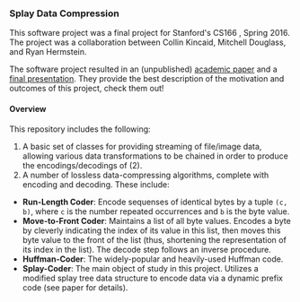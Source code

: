 ### Splay Data Compression

This software project was a final project for Stanford's CS166 , Spring 2016. The project was a collaboration between Collin Kincaid, Mitchell Douglass, and Ryan Hermstein.

The software project resulted in an (unpublished) [academic paper](https://github.com/mitrydoug/splay-compr/raw/master/paper/SplayDataCompression.pdf) and a [final presentation](https://github.com/mitrydoug/splay-compr/raw/master/paper/SplayDataCompressionPres.pdf). They provide the best description of the motivation and outcomes of this project, check them out!

#### Overview

This repository includes the following:

1. A basic set of classes for providing streaming of file/image data, allowing various data transformations to be chained in order to produce the encodings/decodings of (2).
2. A number of lossless data-compressing algorithms, complete with encoding and decoding. These include:
  * **Run-Length Coder**: Encode sequenses of identical bytes by a tuple `(c, b)`, where `c` is the number repeated occurrences and `b` is the byte value.
  * **Move-to-Front Coder**: Maintains a list of all byte values. Encodes a byte by cleverly indicating the index of its value in this list, then moves this byte value to the front of the list (thus, shortening the representation of its index in the list). The decode step follows an inverse procedure.
  * **Huffman-Coder**: The widely-popular and heavily-used Huffman code.
  * **Splay-Coder**: The main object of study in this project. Utilizes a modified splay tree data structure to encode data via a dynamic prefix code (see paper for details).
